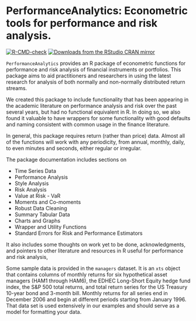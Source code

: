 # PerformanceAnalytics: Econometric tools for performance and risk analysis.

<!-- badges: start -->
[![R-CMD-check](https://github.com/braverock/PerformanceAnalytics/workflows/R-CMD-check/badge.svg)](https://github.com/braverock/PerformanceAnalytics/actions)
[![Downloads from the RStudio CRAN mirror](https://cranlogs.r-pkg.org/badges/PerformanceAnalytics)](https://cran.r-project.org/package=PerformanceAnalytics)
<!-- badges: end -->

`PerformanceAnalytics` provides an R package of econometric functions
for performance and risk analysis of financial instruments or portfolios.
This package aims to aid practitioners and researchers in using the latest research for
analysis of both normally and non-normally distributed return streams.

We created this package to include functionality that has been appearing in the academic literature
on performance analysis and risk over the past several years, but had no functional equivalent in R.
In doing so, we also found it valuable to have wrappers for some functionality
with good defaults and naming consistent with common usage in the finance literature.  

In general, this package requires return (rather than price) data.
Almost all of the functions will work with any periodicity,
from annual, monthly, daily, to even minutes and seconds, either regular or irregular.

The package documentation includes sections on

* Time Series Data
* Performance Analysis
* Style Analysis
* Risk Analysis
* Value at Risk - VaR
* Moments and Co-moments
* Robust Data Cleaning
* Summary Tabular Data
* Charts and Graphs
* Wrapper and Utility Functions
* Standard Errors for Risk and Performance Estimators

It also includes some thoughts on work yet to be done,
acknowledgments,
and pointers to other literature and resources in R useful for performance and risk analysis,

Some sample data is provided in the `managers` dataset.
It is an `xts` object that contains columns of monthly returns for six hypothetical asset managers (HAM1 through HAM6),
the EDHEC Long-Short Equity hedge fund index, the S&P 500 total returns,
and total return series for the US Treasury 10-year bond and 3-month bill.
Monthly returns for all series end in December 2006 and begin at different periods starting from January 1996.
That data set is used extensively in our examples and should serve as a model for formatting your data.
